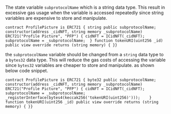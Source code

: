 The state variable `subprotocolName` which is a string data type. This result in excessive gas usage when the variable is accessed repeatedly since string variables are expensive to store and manipulate.

`contract ProfilePicture is ERC721 {
    string public subprotocolName;
    constructor(address _cidNFT, string memory _subprotocolName) ERC721("Profile Picture", "PFP") {
        cidNFT = ICidNFT(_cidNFT);
        subprotocolName = _subprotocolName;  }
    function tokenURI(uint256 _id) public view override returns (string memory) {
    }}`

the `subprotocolName` variable should be changed from a `string` data type to a `bytes32` data type. This will reduce the gas costs of accessing the variable since `bytes32` variables are cheaper to store and manipulate. as shown below code snippet.

`contract ProfilePicture is ERC721 {
    byte32 public subprotocolName;
    constructor(address _cidNFT, string memory _subprotocolName) ERC721("Profile Picture", "PFP") {
        cidNFT = ICidNFT(_cidNFT);
        subprotocolName = _subprotocolName;
        _registerInterface(bytes4(keccak256('tokenURI(uint256)')));    }
    function tokenURI(uint256 _id) public view override returns (string memory) {
    }}`